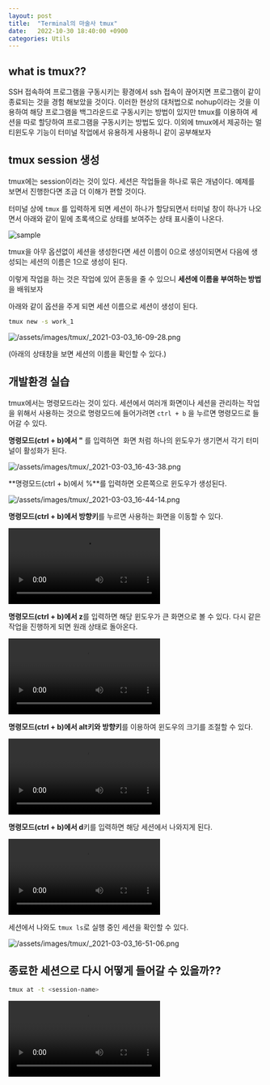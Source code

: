 ```yaml
---
layout: post
title:  "Terminal의 마술사 tmux"
date:   2022-10-30 18:40:00 +0900
categories: Utils
---
```

## what is tmux??

SSH 접속하여 프로그램을 구동시키는 황경에서 ssh 접속이 끊어지면 프로그램이 같이 종료되는 것을 경험 해보았을 것이다. 이러한 현상의 대처법으로 nohup이라는 것을 이용하여 해당 프로그램을 백그라운드로 구동시키는 방법이 있지만 tmux를 이용하여 세션을 따로 할당하여 프로그램을 구동시키는 방법도 있다. 이외에 tmux에서 제공하는 멀티윈도우 기능이 터미널 작업에서 유용하게 사용하니 같이 공부해보자

## tmux session 생성

tmux에는 session이라는 것이 있다. 세션은 작업들을 하나로 묶은 개념이다. 예제를 보면서 진행한다면 조금 더 이해가 편할 것이다.

터미널 상에 `tmux` 를 입력하게 되면 세션이 하나가 할당되면서 터미널 창이 하나가 나오면서 아래와 같이 밑에 초록색으로  상태를 보여주는 상태 표시줄이 나온다.

![sample](/assets/images/tmux/2021-03-03_16-03-49.png)

tmux을 아무 옵션없이 세션을 생성한다면 세션 이름이 0으로 생성이되면서 다음에 생성되는 세션의 이름은 1으로 생성이 된다.

이렇게 작업을 하는 것은 작업에 있어 혼동을 줄 수 있으니 **세션에 이름을 부여하는 방법**을 배워보자

아래와 같이 옵션을 주게 되면 세션 이름으로 세션이 생성이 된다.

```bash
tmux new -s work_1
```

![/assets/images/tmux/_2021-03-03_16-09-28.png](/assets/images/tmux/2021-03-03_16-09-28.png)

(아래의 상태창을 보면 세션의 이름을 확인할 수 있다.)

## 개발환경 실습

tmux에서는 명령모드라는 것이 있다. 세션에서 여러개 화면이나 세션을 관리하는 작업을 위해서 사용하는 것으로 명령모드에 들어가려면 `ctrl + b` 을 누르면 명령모드로 들어갈 수 있다.

**명령모드(ctrl + b)에서 "** 를 입력하면  화면 처럼 하나의 윈도우가 생기면서 각기 터미널이 활성화가 된다.

![/assets/images/tmux/_2021-03-03_16-43-38.png](/assets/images/tmux/2021-03-03_16-43-38.png)

**명령모드(ctrl + b)에서 %**를 입력하면 오른쪽으로 윈도우가 생성된다.

![/assets/images/tmux/_2021-03-03_16-44-14.png](/assets/images/tmux/2021-03-03_16-44-14.png)

**명령모드(ctrl + b)에서 방향키**를 누르면 사용하는 화면을 이동할 수 있다.

![sample](/assets/images/tmux/2021_03_03_16_44_55.webm)

**명령모드(ctrl + b)에서 z**를 입력하면 해당 윈도우가 큰 화면으로 볼 수 있다. 다시 같은 작업을 진행하게 되면 원래 상태로 돌아온다.

![/assets/images/tmux/_2021_03_03_16_47_02.webm](/assets/images/tmux/2021_03_03_16_47_02.webm)

**명령모드(ctrl + b)에서 alt키와 방향키**를 이용하여 윈도우의 크기를 조절할 수 있다.

![/assets/images/tmux/_2021_03_03_16_48_42.webm](/assets/images/tmux/2021_03_03_16_48_42.webm)

**명령모드(ctrl + b)에서 d**키를 입력하면 해당 세션에서 나와지게 된다.

![/assets/images/tmux/_2021_03_03_16_49_36.webm](/assets/images/tmux/2021_03_03_16_49_36.webm)

세션에서 나와도 `tmux ls`로 실행 중인 세션을 확인할 수 있다.

![/assets/images/tmux/_2021-03-03_16-51-06.png](/assets/images/tmux/2021-03-03_16-51-06.png)

## 종료한 세션으로 다시 어떻게 들어갈 수 있을까??

```bash
tmux at -t <session-name>
```

![/assets/images/tmux/_2021_03_03_16_52_00.webm](/assets/images/tmux/2021_03_03_16_52_00.webm)